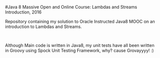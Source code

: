 #Java 8 Massive Open and Online Course: Lambdas and Streams Introduction, 2016
&nbsp;


Repository containing my solution to Oracle Instructed Java8 MOOC on an introduction to Lambdas and Streams.

&nbsp;


Although Main code is written in Java8, my unit tests have all been written in Groovy using Spock Unit Testing Framework, why? cause Grovayyyy! :) 

&nbsp;



